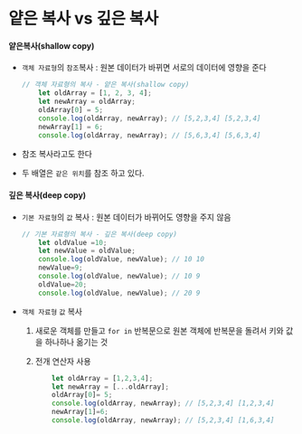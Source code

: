 # 얕은 복사 vs 깊은 복사



#### 얕은복사(shallow copy)

- `객체 자료형`의 `참조`복사 : 원본 데이터가 바뀌면 서로의 데이터에 영향을 준다

  ```javascript
  // 객체 자료형의 복사 - 얕은 복사(shallow copy)
      let oldArray = [1, 2, 3, 4];
      let newArray = oldArray;
      oldArray[0] = 5;
      console.log(oldArray, newArray); // [5,2,3,4] [5,2,3,4]
      newArray[1] = 6;
      console.log(oldArray, newArray); // [5,6,3,4] [5,6,3,4]
  ```

- 참조 복사라고도 한다

- 두 배열은 `같은 위치`를 참조 하고 있다.



#### 깊은 복사(deep copy)

- `기본 자료형`의 `값` 복사 : 원본 데이터가 바뀌어도 영향을 주지 않음

  ```javascript
  // 기본 자료형의 복사 - 깊은 복사(deep copy)        
      let oldValue =10;
      let newValue = oldValue;
      console.log(oldValue, newValue); // 10 10
      newValue=9;
      console.log(oldValue, newValue); // 10 9
      oldValue=20;
      console.log(oldValue, newValue); // 20 9
  ```

- `객체 자료형` `값` 복사 

  1. 새로운 객체를 만들고 `for in` 반복문으로 원본 객체에 반복문을 돌려서 키와 값을 하나하나 옮기는 것

  2. 전개 연산자 사용

     ```javascript
         let oldArray = [1,2,3,4];
         let newArray = [...oldArray];
         oldArray[0]= 5;
         console.log(oldArray, newArray); // [5,2,3,4] [1,2,3,4]
         newArray[1]=6;
         console.log(oldArray, newArray); // [5,2,3,4] [1,6,3,4]
     ```

     


